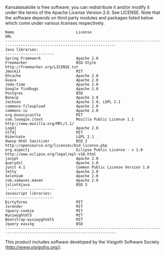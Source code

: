 Kansalaisaloite is free software; you can redistribute it and/or modify it under the 
terms of the Apache License Version 2.0. See LICENSE. Note that the software depends on third party modules and packages listed below which come under various licenses respectively.

    Name                            License                                 URL
    ------------------------------------------------------------------------------------------------------------------------
    Java libraries:
    ----------------------
    Spring Framework                Apache 2.0
    Freemarker                      BSD-Style                               http://freemarker.org/LICENSE.txt
    Jmockit                         MIT
    Ehcache                         Apache 2.0
    Guava                           Apache 2.0
    Joda-time                       Apache 2.0
    Google findbugs                 Apache 2.0
    Postgres                        BSD
    Bonecp                          Apache 2.0
    Jackson                         Apache 2.0, LGPL 2.1
    commons-fileupload              Apache 2.0
    commons-io                      Apache 2.0
    org.bouncycastle                MIT
    com.lowagie.itext               Mozilla Public License 1.1              http://www.mozilla.org/MPL/1.1/
    Log4j                           Apache 2.0
    Slf4j                           MIT
    Hibernate                       LGPL 2.1
    Owasp Html Sanitizer            BSD 2                                   http://opensource.org/licenses/bsd-license.php
    org.aspectj                     Eclipse Public License - v 1.0          http://www.eclipse.org/legal/epl-v10.html
    jasypt                          Apache 2.0
    querydsl                        Apache 2.0
    junit 4.1                       Common Public License Version 1.0
    Jetty                           Apache 2.0
    Selenium                        Apache 2.0
    com.samaxes.maven               Apache 2.0
    jslint4java                     BSD 3
    ----------------------
    Javascript libraries:
    ----------------------
    Dirtyforms                      MIT
    Jsrender                        MIT
    Jquery-cookie                   MIT
    Wysiwyghtml5                    MIT
    Bootstrap-wysiwyghtml5          MIT   
    Jquery easing                   BSD
    ------------------------------------------------------------------------------------------------------------------------

This product includes software developed by the 
Visigoth Software Society (http://www.visigoths.org/).